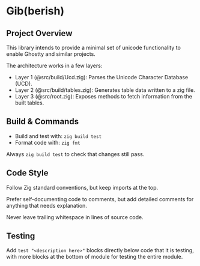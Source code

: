 # Gib(berish)

## Project Overview

This library intends to provide a minimal set of unicode functionality to enable Ghostty and similar projects.

The architecture works in a few layers:

* Layer 1 (@src/build/Ucd.zig): Parses the Unicode Character Database (UCD).
* Layer 2 (@src/build/tables.zig): Generates table data written to a zig file.
* Layer 3 (@src/root.zig): Exposes methods to fetch information from the built tables.

## Build & Commands

* Build and test with: `zig build test`
* Format code with: `zig fmt`

Always `zig build test` to check that changes still pass.

## Code Style

Follow Zig standard conventions, but keep imports at the top.

Prefer self-documenting code to comments, but add detailed comments for anything that needs explanation.

Never leave trailing whitespace in lines of source code.

## Testing

Add `test "<description here>"` blocks directly below code that it is testing, with more blocks at the bottom of module for testing the entire module.
